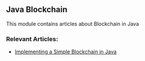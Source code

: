 ## Java Blockchain

This module contains articles about Blockchain in Java

### Relevant Articles: 

- [Implementing a Simple Blockchain in Java](https://www.baeldung.com/java-blockchain)
